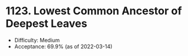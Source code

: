 # 1123. Lowest Common Ancestor of Deepest Leaves
- Difficulty: Medium
- Acceptance: 69.9% (as of 2022-03-14)
